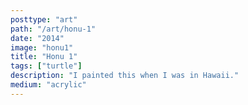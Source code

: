 ```yaml
---
posttype: "art"
path: "/art/honu-1"
date: "2014"
image: "honu1"
title: "Honu 1"
tags: ["turtle"]
description: "I painted this when I was in Hawaii."
medium: "acrylic"
---
```

